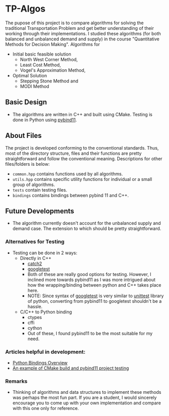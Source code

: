 # TP-Algos
The pupose of this project is to compare algorithms for solving the traditional Transportation Problem and get better understanding of their working through their implementations. I studied these algorithms (for both balanced and unbalanced demand and supply) in the course "Quantitative Methods for Decision Making". 
Algorithms for 
- Initial basic feasible solution
  - North West Corner Method, 
  - Least Cost Method, 
  - Vogel's Approximation Method, 
- Optimal Solution 
  - Stepping Stone Method and
  - MODI Method


## Basic Design
- The algorithms are written in C++ and built using CMake. Testing is done in Python using [pybind11](https://github.com/pybind/pybind11).


## About Files
The project is developed conforming to the conventional standards. Thus, most of the directory structure, files and their functions are pretty straightforward and follow the conventional meaning. Descriptions for other files/folders is below:
- `common.hpp` contains functions used by all algorithms.
- `utils.hpp` contains specific utility functions for individual or a small group of algorithms.
- `tests` contain testing files. 
- `bindings` contains bindings between pybind 11 and C++.


## Future Developments
- The algorithm currently doesn't account for the unbalanced supply and demand case. The extension to which should be pretty straightforward.


### Alternatives for Testing
- Testing can be done in 2 ways:
  - Directly in C++
    - [catch2](https://github.com/catchorg/Catch2)
    - [googletest](https://google.github.io/googletest/) 
    - Both of these are really good options for testing. However, I inclined more towards pybind11 as I was more intrigued about how the wrapping/binding between python and C++ takes place here. 
    - NOTE: Since syntax of [googletest](https://google.github.io/googletest/) is very similar to [unittest](https://docs.python.org/3/library/unittest.html) library of python, converting from pybind11 to googletest shouldn't be a hassle.
  - C/C++ to Python binding
    - ctypes
    - cffi
    - cython
    - Out of these, I found pybind11 to be the most suitable for my need.


### Articles helpful in development:
- [Python Bindings Overview](https://realpython.com/python-bindings-overview/)
- [An example of CMake build and pybind11 project testing](https://www.benjack.io/2017/06/12/python-cpp-tests.html)


### Remarks
- Thinking of algorithms and data structures to implement these methods was perhaps the most fun part. If you are a student, I would sincerely encourage you to come up with your own implementation and compare with this one only for reference.
